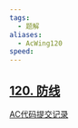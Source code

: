 ```yaml
---
tags:
  - 题解
aliases:
  - AcWing120
speed:
---
```

## [120. 防线](https://www.acwing.com/problem/content/122/)



[AC代码提交记录]()
